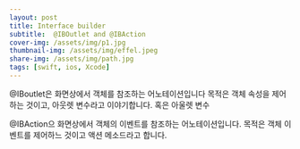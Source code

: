```yaml
---
layout: post
title: Interface builder 
subtitle:  @IBOutlet and @IBAction
cover-img: /assets/img/p1.jpg
thumbnail-img: /assets/img/effel.jpeg
share-img: /assets/img/path.jpg
tags: [swift, ios, Xcode]
---
```


@IBoutlet은 화면상에서 객체를 참조하는 어노테이션입니다
목적은 객체 속성을 제어하는 것이고, 아웃렛 변수라고 이야기합니다. 혹은 아울렛 변수

@IBAction으 화면상에서 객체의 이벤트를 참조하는 어노테이션입니다.
목적은 객체 이벤트를 제어하느 것이고 액션 메소드라고 합니다.
